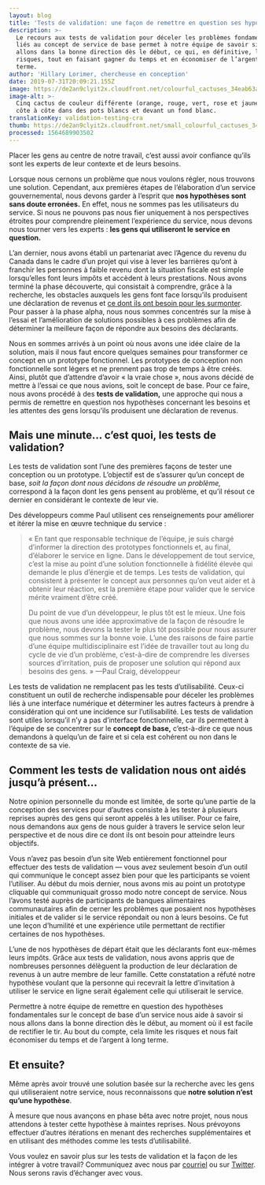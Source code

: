 ```yaml
---
layout: blog
title: 'Tests de validation: une façon de remettre en question ses hypothèses'
description: >-
  Le recours aux tests de validation pour déceler les problèmes fondamentaux
  liés au concept de service de base permet à notre équipe de savoir si nous
  allons dans la bonne direction dès le début, ce qui, en définitive, limite les
  risques, tout en faisant gagner du temps et en économiser de l’argent à long
  terme.
author: 'Hillary Lorimer, chercheuse en conception'
date: 2019-07-31T20:09:21.155Z
image: https://de2an9clyit2x.cloudfront.net/colourful_cactuses_34eab63a4d.jpg
image-alt: >-
  Cinq cactus de couleur différente (orange, rouge, vert, rose et jaune) placés
  côte à côte dans des pots blancs et devant un fond blanc.
translationKey: validation-testing-cra
thumb: https://de2an9clyit2x.cloudfront.net/small_colourful_cactuses_34eab63a4d.jpg
processed: 1564689903502
---
```

Placer les gens au centre de notre travail, c’est aussi avoir confiance qu’ils sont les experts de leur contexte et de leurs besoins. 

Lorsque nous cernons un problème que nous voulons régler, nous trouvons une solution. Cependant, aux premières étapes de l’élaboration d’un service gouvernemental, nous devons garder à l’esprit que **nos hypothèses sont sans doute erronées.** En effet, nous ne sommes pas les utilisateurs du service. Si nous ne pouvons pas nous fier uniquement à nos perspectives étroites pour comprendre pleinement l’expérience du service, nous devons nous tourner vers les experts : **les gens qui utiliseront le service en question.** 

L’an dernier, nous avons établi un partenariat avec l’Agence du revenu du Canada dans le cadre d’un projet qui vise à lever les barrières qu’ont à franchir les personnes à faible revenu dont la situation fiscale est simple lorsqu’elles font leurs impôts et accèdent à leurs prestations. Nous avons terminé la phase découverte, qui consistait à comprendre, grâce à la recherche, les obstacles auxquels les gens font face lorsqu’ils produisent une déclaration de revenus et [ce dont ils ont besoin pour les surmonter](https://twitter.com/SNC_GC/status/1131205986264469505). Pour passer à la phase alpha, nous nous sommes concentrés sur la mise à l’essai et l’amélioration de solutions possibles à ces problèmes afin de déterminer la meilleure façon de répondre aux besoins des déclarants. 

Nous en sommes arrivés à un point où nous avons une idée claire de la solution, mais il nous faut encore quelques semaines pour transformer ce concept en un prototype fonctionnel. Les prototypes de conception non fonctionnelle sont légers et ne prennent pas trop de temps à être créés. Ainsi, plutôt que d’attendre d’avoir « la vraie chose », nous avons décidé de mettre à l’essai ce que nous avions, soit le concept de base. Pour ce faire, nous avons procédé à des **tests de validation,** une approche qui nous a permis de remettre en question nos hypothèses concernant les besoins et les attentes des gens lorsqu’ils produisent une déclaration de revenus.

## Mais une minute... c’est quoi, les tests de validation?

Les tests de validation sont l’une des premières façons de tester une conception ou un prototype. L’objectif est de s’assurer qu’un concept de base, _soit la façon dont nous décidons de résoudre un problème,_ correspond à la façon dont les gens pensent au problème, et qu’il résout ce dernier en considérant le contexte de leur vie.

Des développeurs comme Paul utilisent ces renseignements pour améliorer et itérer la mise en œuvre technique du service : 

> « En tant que responsable technique de l’équipe, je suis chargé d’informer la direction des prototypes fonctionnels et, au final, d’élaborer le service en ligne. Dans le développement de tout service, c’est la mise au point d’une solution fonctionnelle à fidélité élevée qui demande le plus d’énergie et de temps. Les tests de validation, qui consistent à présenter le concept aux personnes qu’on veut aider et à obtenir leur réaction, est la première étape pour valider que le service mérite vraiment d’être créé.
>
> Du point de vue d’un développeur, le plus tôt est le mieux. Une fois que nous avons une idée approximative de la façon de résoudre le problème, nous devons la tester le plus tôt possible pour nous assurer que nous sommes sur la bonne voie. L’une des raisons de faire partie d’une équipe multidisciplinaire est l’idée de travailler tout au long du cycle de vie d’un problème, c’est-à-dire de comprendre les diverses sources d’irritation, puis de proposer une solution qui répond aux besoins des gens. » 
> —Paul Craig, développeur

Les tests de validation ne remplacent pas les tests d’utilisabilité. Ceux-ci constituent un outil de recherche indispensable pour déceler les problèmes liés à une interface numérique et déterminer les autres facteurs à prendre à considération qui ont une incidence sur l’utilisabilité. Les tests de validation sont utiles lorsqu’il n’y a pas d’interface fonctionnelle, car ils permettent à l’équipe de se concentrer sur le **concept de base,** c’est-à-dire ce que nous demandons à quelqu’un de faire et si cela est cohérent ou non dans le contexte de sa vie. 

## Comment les tests de validation nous ont aidés jusqu’à présent...

Notre opinion personnelle du monde est limitée, de sorte qu’une partie de la conception des services pour d’autres consiste à les tester à plusieurs reprises auprès des gens qui seront appelés à les utiliser. Pour ce faire, nous demandons aux gens de nous guider à travers le service selon leur perspective et de nous dire ce dont ils ont besoin pour atteindre leurs objectifs.

Vous n’avez pas besoin d’un site Web entièrement fonctionnel pour effectuer des tests de validation — vous avez seulement besoin d’un outil qui communique le concept assez bien pour que les participants se voient l’utiliser. Au début du mois dernier, nous avons mis au point un prototype cliquable qui communiquait grosso modo notre concept de service. Nous l’avons testé auprès de participants de banques alimentaires communautaires afin de cerner les problèmes que posaient nos hypothèses initiales et de valider si le service répondait ou non à leurs besoins. Ce fut une leçon d’humilité et une expérience utile permettant de rectifier certaines de nos hypothèses. 

L’une de nos hypothèses de départ était que les déclarants font eux-mêmes leurs impôts. Grâce aux tests de validation, nous avons appris que de nombreuses personnes délèguent la production de leur déclaration de revenus à un autre membre de leur famille. Cette constatation a réfuté notre hypothèse voulant que la personne qui recevrait la lettre d’invitation à utiliser le service en ligne serait également celle qui utiliserait le service.

Permettre à notre équipe de remettre en question des hypothèses fondamentales sur le concept de base d’un service nous aide à savoir si nous allons dans la bonne direction dès le début, au moment où il est facile de rectifier le tir. Au bout du compte, cela limite les risques et nous fait économiser du temps et de l’argent à long terme. 

## Et ensuite?

Même après avoir trouvé une solution basée sur la recherche avec les gens qui utiliseraient notre service, nous reconnaissons que **notre solution n’est qu’une hypothèse**. 

À mesure que nous avançons en phase bêta avec notre projet, nous nous attendons à tester cette hypothèse à maintes reprises. Nous prévoyons effectuer d’autres itérations en menant des recherches supplémentaires et en utilisant des méthodes comme les tests d’utilisabilité. 

Vous voulez en savoir plus sur les tests de validation et la façon de les intégrer à votre travail? Communiquez avec nous par [courriel](mailto:cds-snc@tbs-sct.gc.ca) ou sur [Twitter](https://twitter.com/SNC_GC). Nous serons ravis d’échanger avec vous.

